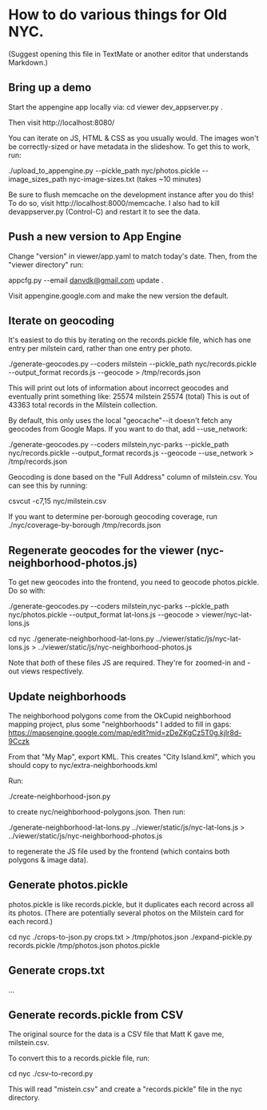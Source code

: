 # How to do various things for Old NYC.

(Suggest opening this file in TextMate or another editor that understands Markdown.)

## Bring up a demo
Start the appengine app locally via:
cd viewer
dev_appserver.py .

Then visit http://localhost:8080/

You can iterate on JS, HTML & CSS as you usually would.
The images won't be correctly-sized or have metadata in the slideshow. To get this to work, run:

./upload_to_appengine.py --pickle_path nyc/photos.pickle --image_sizes_path nyc-image-sizes.txt
(takes ~10 minutes)

Be sure to flush memcache on the development instance after you do this! To do
so, visit http://localhost:8000/memcache.
I also had to kill devappserver.py (Control-C) and restart it to see the data.


## Push a new version to App Engine

Change "version" in viewer/app.yaml to match today's date. Then, from the "viewer directory" run:

appcfg.py --email danvdk@gmail.com update .

Visit appengine.google.com and make the new version the default.

## Iterate on geocoding
It's easiest to do this by iterating on the records.pickle file, which has one
entry per milstein card, rather than one entry per photo.

./generate-geocodes.py --coders milstein --pickle_path nyc/records.pickle --output_format records.js --geocode > /tmp/records.json

This will print out lots of information about incorrect geocodes and eventually print something like:
25574 milstein
25574 (total)
This is out of 43363 total records in the Milstein collection.

By default, this only uses the local "geocache"--it doesn't fetch any geocodes
from Google Maps. If you want to do that, add --use_network:

./generate-geocodes.py --coders milstein,nyc-parks --pickle_path nyc/records.pickle --output_format records.js --geocode --use_network > /tmp/records.json

Geocoding is done based on the "Full Address" column of milstein.csv. You can see this by running:

csvcut -c7,15 nyc/milstein.csv

If you want to determine per-borough geocoding coverage, run
./nyc/coverage-by-borough /tmp/records.json


## Regenerate geocodes for the viewer (nyc-neighborhood-photos.js)
To get new geocodes into the frontend, you need to geocode photos.pickle. Do so
with:

./generate-geocodes.py --coders milstein,nyc-parks --pickle_path nyc/photos.pickle --output_format lat-lons.js --geocode > viewer/nyc-lat-lons.js

cd nyc
./generate-neighborhood-lat-lons.py ../viewer/static/js/nyc-lat-lons.js > ../viewer/static/js/nyc-neighborhood-photos.js

Note that _both_ of these files JS are required. They're for zoomed-in and -out views respectively.

## Update neighborhoods

The neighborhood polygons come from the OkCupid neighborhood mapping project, plus some "neighborhoods" I added to fill in gaps: https://mapsengine.google.com/map/edit?mid=zDeZKgCz5T0g.kjlr8d-9Cczk

From that "My Map", export KML. This creates "City Island.kml", which you should copy to nyc/extra-neighborhoods.kml

Run:

./create-neighborhood-json.py

to create nyc/neighborhood-polygons.json. Then run:

./generate-neighborhood-lat-lons.py ../viewer/static/js/nyc-lat-lons.js > ../viewer/static/js/nyc-neighborhood-photos.js

to regenerate the JS file used by the frontend (which contains both polygons & image data).

## Generate photos.pickle

photos.pickle is like records.pickle, but it duplicates each record across all its photos.
(There are potentially several photos on the Milstein card for each record.)

cd nyc
./crops-to-json.py crops.txt > /tmp/photos.json
./expand-pickle.py records.pickle /tmp/photos.json photos.pickle

## Generate crops.txt
...


## Generate records.pickle from CSV
The original source for the data is a CSV file that Matt K gave me, milstein.csv.

To convert this to a records.pickle file, run:

cd nyc
./csv-to-record.py

This will read "mistein.csv" and create a "records.pickle" file in the nyc directory.